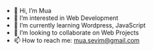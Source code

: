 - 👋 Hi, I’m Mua
- 👀 I’m interested in Web Development
- 🌱 I’m currently learning Wordpress, JavaScript
- 💞️ I’m looking to collaborate on Web Projects
- 📫 How to reach me: mua.sevim@gmail.com

<!---
Jumper42/Jumper42 is a ✨ special ✨ repository because its `README.md` (this file) appears on your GitHub profile.
You can click the Preview link to take a look at your changes.
--->
